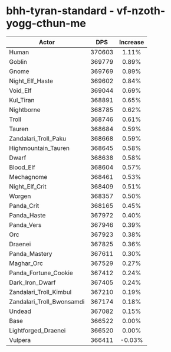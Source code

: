 # bhh-tyran-standard - vf-nzoth-yogg-cthun-me
| Actor | DPS | Increase |
|---|:---:|:---:|
|Human|370603|1.11%|
|Goblin|369779|0.89%|
|Gnome|369769|0.89%|
|Night_Elf_Haste|369602|0.84%|
|Void_Elf|369044|0.69%|
|Kul_Tiran|368891|0.65%|
|Nightborne|368785|0.62%|
|Troll|368746|0.61%|
|Tauren|368684|0.59%|
|Zandalari_Troll_Paku|368668|0.59%|
|Highmountain_Tauren|368645|0.58%|
|Dwarf|368638|0.58%|
|Blood_Elf|368604|0.57%|
|Mechagnome|368461|0.53%|
|Night_Elf_Crit|368409|0.51%|
|Worgen|368357|0.50%|
|Panda_Crit|368165|0.45%|
|Panda_Haste|367972|0.40%|
|Panda_Vers|367946|0.39%|
|Orc|367923|0.38%|
|Draenei|367825|0.36%|
|Panda_Mastery|367611|0.30%|
|Maghar_Orc|367529|0.27%|
|Panda_Fortune_Cookie|367412|0.24%|
|Dark_Iron_Dwarf|367405|0.24%|
|Zandalari_Troll_Kimbul|367210|0.19%|
|Zandalari_Troll_Bwonsamdi|367174|0.18%|
|Undead|367082|0.15%|
|Base|366522|0.00%|
|Lightforged_Draenei|366520|0.00%|
|Vulpera|366411|-0.03%|
